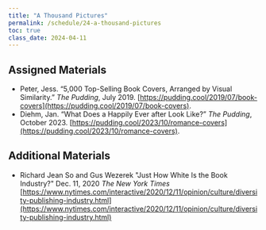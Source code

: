 ```yaml
---
title: "A Thousand Pictures"
permalink: /schedule/24-a-thousand-pictures
toc: true
class_date: 2024-04-11
---
```


## Assigned Materials

- Peter, Jess. “5,000 Top-Selling Book Covers, Arranged by Visual Similarity.” *The Pudding*, July 2019. [https://pudding.cool/2019/07/book-covers](https://pudding.cool/2019/07/book-covers).
- Diehm, Jan. “What Does a Happily Ever after Look Like?” *The Pudding*, October 2023. [https://pudding.cool/2023/10/romance-covers](https://pudding.cool/2023/10/romance-covers). 

## Additional Materials

- Richard Jean So and Gus Wezerek "Just How White Is the Book Industry?" Dec. 11, 2020 *The New York Times* [https://www.nytimes.com/interactive/2020/12/11/opinion/culture/diversity-publishing-industry.html](https://www.nytimes.com/interactive/2020/12/11/opinion/culture/diversity-publishing-industry.html) 
